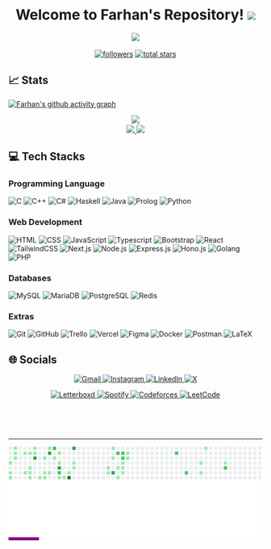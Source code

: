<h1 align="center">
  Welcome to Farhan's Repository!
  <img src="https://media.giphy.com/media/hvRJCLFzcasrR4ia7z/giphy.gif" width="28">
</h1>

<!-- Typing SVG by DenverCoder1 - https://github.com/DenverCoder1/readme-typing-svg -->
<p align="center">
  <a href="https://github.com/DenverCoder1/readme-typing-svg"><img src="https://readme-typing-svg.demolab.com/?lines=Informatics%20Student%20at%20ITB;Computer%20Science%20Lab%20Assistant;Competitive%20Programming%20Enthusiast;Discrete%20Math%20Thinker;Java%20Defender;Media%20Anorak&font=Jetbrains%20Mono&center=true&width=500&height=40&color=26A641&vCenter=true&size=22&pause=750"></a>
</p>

<!-- Social badges section -->
<!-- Badges with custom icons - https://github.com/DenverCoder1/custom-icon-badges -->
<!-- View counter - https://github.com/DenverCoder1/Simple-View-Counter -->
<p align="center">
  <a href="https://github.com/farhannr28?tab=followers">
    <img alt="followers" title="Follow me on Github" src="https://custom-icon-badges.demolab.com/github/followers/farhannr28?color=236ad3&labelColor=1155ba&style=for-the-badge&logo=person-add&label=Follow&logoColor=white"/></a>
  <a href="https://github.com/farhannr28?tab=repositories&sort=stargazers">
    <img alt="total stars" title="Total stars on GitHub" src="https://custom-icon-badges.demolab.com/github/stars/farhannr28?color=55960c&style=for-the-badge&labelColor=488207&logo=star"/>  
  </a>
</p>

<h2>📈 Stats</h2>

[![Farhan's github activity graph](https://github-readme-activity-graph.vercel.app/graph?username=farhannr28&theme=github-compact&area_color=1b7e41&area=true)](https://github.com/farhannr28/github-readme-activity-graph)

<div align="center">
    <a href = "https://github.com/farhannr28/">
        <p align="center">
        <div align="center">
          <img src="https://github-profile-trophy.vercel.app/?username=farhannr28&theme=onestar&no-bg=true&no-frame=true&row=1&column=4&title=MultiLanguage,Commits,Repo,PullRequest">
        </div>
        <img src="https://github-readme-stats.vercel.app/api?username=farhannr28&hide=issues&count_private=true&show_icons=true&theme=highcontrast&title_color=26A641" height=164/>
        <img src="https://github-readme-stats.vercel.app/api/top-langs/?username=farhannr28&layout=compact&theme=highcontrast&title_color=26A641"/>
    </a>
</div>

<h2> 💻 Tech Stacks </h2>

### Programming Language
 ![C](https://img.shields.io/badge/C-00599C?style=for-the-badge&logo=c&logoColor=white)
 ![C++](https://img.shields.io/badge/C%2B%2B-00599C?style=for-the-badge&logo=c%2B%2B&logoColor=white)
 ![C#](https://img.shields.io/badge/C%23-239120?style=for-the-badge&logo=c-sharp&logoColor=white)
 ![Haskell](https://img.shields.io/badge/Haskell-5e5086?style=for-the-badge&logo=haskell&logoColor=white)
 ![Java](https://img.shields.io/badge/Java-ED8B00?style=for-the-badge&logo=openjdk&logoColor=white)
 ![Prolog](https://img.shields.io/badge/Prolog-FF0000?style=for-the-badge&logo=prolof&logoColor=white)
 ![Python](https://img.shields.io/badge/Python-14354C?style=for-the-badge&logo=python&logoColor=white)
 
### Web Development 
 ![HTML](https://img.shields.io/badge/HTML-E34F26?style=for-the-badge&logo=html5&logoColor=white)
 ![CSS](https://img.shields.io/badge/CSS-1572B6?style=for-the-badge&logo=css3&logoColor=white)
 ![JavaScript](https://img.shields.io/badge/JavaScript-F7DF1E?style=for-the-badge&logo=javascript&logoColor=black)
 ![Typescript](https://img.shields.io/badge/TypeScript-007ACC?style=for-the-badge&logo=typescript&logoColor=white)
 ![Bootstrap](https://img.shields.io/badge/bootstrap-%23563D7C.svg?style=for-the-badge&logo=bootstrap&logoColor=white)
 ![React](https://img.shields.io/badge/React-20232A?style=for-the-badge&logo=react&logoColor=61DAFB)
 ![TailwindCSS](https://img.shields.io/badge/tailwindcss-%2338B2AC.svg?style=for-the-badge&logo=tailwind-css&logoColor=white)
 ![Next.js](https://img.shields.io/badge/next.js-%23000000.svg?style=for-the-badge&logo=nextdotjs&logoColor=white)
 ![Node.js](https://img.shields.io/badge/node.js-%23339933.svg?style=for-the-badge&logo=nodedotjs&logoColor=white)
 ![Express.js](https://img.shields.io/badge/express.js-%23000000.svg?style=for-the-badge&logo=express&logoColor=white)
 ![Hono.js](https://img.shields.io/badge/hono.js-%23F15A24.svg?style=for-the-badge&logo=hono&logoColor=white)
 ![Golang](https://img.shields.io/badge/go-%2300ADD8.svg?style=for-the-badge&logo=go&logoColor=white)
 ![PHP](https://img.shields.io/badge/php-%23777BB4.svg?style=for-the-badge&logo=php&logoColor=white)

### Databases
 ![MySQL](https://img.shields.io/badge/mysql-%2300f.svg?style=for-the-badge&logo=mysql&logoColor=white) 
 ![MariaDB](https://img.shields.io/badge/MariaDB-003545?style=for-the-badge&logo=mariadb&logoColor=white) 
 ![PostgreSQL](https://img.shields.io/badge/postgresql-%23316192.svg?style=for-the-badge&logo=postgresql&logoColor=white)
 ![Redis](https://img.shields.io/badge/redis-%23DC382D.svg?style=for-the-badge&logo=redis&logoColor=white)

### Extras
 ![Git](https://img.shields.io/badge/-Git-333333?style=for-the-badge&logo=git&logoColor=white)
 ![GitHub](https://img.shields.io/badge/-GitHub-333333?style=for-the-badge&logo=github&logoColor=white)
 ![Trello](https://img.shields.io/badge/Trello-%23026AA7.svg?style=for-the-badge&logo=Trello&logoColor=white)
 ![Vercel](https://img.shields.io/badge/vercel-%23000000.svg?style=for-the-badge&logo=vercel&logoColor=white)
 ![Figma](https://img.shields.io/badge/figma-%23F24E1E.svg?style=for-the-badge&logo=figma&logoColor=white)
 ![Docker](https://img.shields.io/badge/docker-%232496ED.svg?style=for-the-badge&logo=docker&logoColor=white)
 ![Postman](https://img.shields.io/badge/postman-%23FF6C37.svg?style=for-the-badge&logo=postman&logoColor=white)
 ![LaTeX](https://img.shields.io/badge/latex-%23008080.svg?style=for-the-badge&logo=latex&logoColor=white)

<h2> 🌐 Socials </h2>
<p align="center">
  <a href="mailto:farhannafis281004@gmail.com" target="_blank">
    <img src="https://img.shields.io/badge/Gmail-%23D14836.svg?style=for-the-badge&logo=Gmail&logoColor=white" alt="Gmail">
  </a>
  <a href="https://www.instagram.com/farhannr28" target="_blank">
    <img src="https://img.shields.io/badge/Instagram-%23E4405F.svg?style=for-the-badge&logo=Instagram&logoColor=white" alt="Instagram">
  </a>
  <a href="https://www.linkedin.com/in/farhannafisrayhan/" target="_blank">
    <img src="https://img.shields.io/badge/LinkedIn-%230077B5.svg?style=for-the-badge&logo=linkedin&logoColor=white" alt="LinkedIn">
  </a>
  <a href="https://x.com/farhannr28" target="_blank">
    <img src="https://img.shields.io/badge/X-%23000000.svg?style=for-the-badge&logo=X&logoColor=white" alt="X">
  </a>
</p>
<p align="center">
  <a href="https://letterboxd.com/Farhannr28" target="_blank">
    <img src="https://img.shields.io/badge/Letterboxd-%23445566.svg?style=for-the-badge&logo=letterboxd&logoColor=white" alt="Letterboxd">
  </a>
  <a href="https://open.spotify.com/user/7k5lgw4rtvuhuykows6105l04" target="_blank">
    <img src="https://img.shields.io/badge/Spotify-%231DB954.svg?style=for-the-badge&logo=Spotify&logoColor=white" alt="Spotify">
  </a>
  <a href="https://codeforces.com/profile/farhannr28" target="_blank">
    <img src="https://img.shields.io/badge/Codeforces-%231F8ACB.svg?style=for-the-badge&logo=codeforces&logoColor=white" alt="Codeforces">
  </a>
  <a href="https://leetcode.com/Farhannr28" target="_blank">
    <img src="https://img.shields.io/badge/LeetCode-%23FFA116.svg?style=for-the-badge&logo=leetcode&logoColor=white" alt="LeetCode">
  </a>
</p>

<br/>
<br/>
<br/>

---

<picture>
  <source
    media="(prefers-color-scheme: dark)"
    srcset="
      https://raw.githubusercontent.com/Farhannr28/Farhannr28/output/github-contribution-grid-breek-dark.svg
    "
  />
  <source
    media="(prefers-color-scheme: light)"
    srcset="
      https://raw.githubusercontent.com/Farhannr28/Farhannr28/output/github-contribution-grid-breek.svg
    "
  />
  <img
    alt="github contribution grid breek animation"
    src="https://raw.githubusercontent.com/Farhannr28/Farhannr28/output/github-contribution-grid-breek.svg"
  />
</picture>

<!--
**Farhannr28/farhannr28** is a ✨ _special_ ✨ repository because its `README.md` (this file) appears on your GitHub profile.

Here are some ideas to get you started:

- 🔭 I’m currently working on ...
- 🌱 I’m currently learning ...
- 👯 I’m looking to collaborate on ...
- 🤔 I’m looking for help with ...
- 💬 Ask me about ...
- 📫 How to reach me: ...
- 😄 Pronouns: ...
- ⚡ Fun fact: ...
-->
